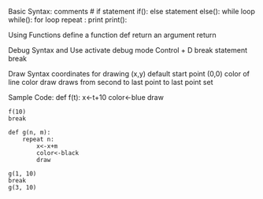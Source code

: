 Basic Syntax: 
    comments                #
    if statement            if(<condition>):
    else statement          else(<condition>):
    while loop              while(<condition>):
    for loop                repeat <non negative number>:
    print                   print(<argument>):

Using Functions
    define a function       def
    return an argument      return <value> 

Debug Syntax and Use
    activate debug mode     Control + D
    break statement         break
             
Draw Syntax
    coordinates for drawing (x,y)
    default start point     (0,0)
    color of line           color 
    draw                    draws from second to last point to last point set

Sample Code:
    def f(t):
        x<-t+10
        color<-blue
        draw

    f(10)
    break

    def g(n, m):
        repeat n:
            x<-x+m
            color<-black
            draw

    g(1, 10)
    break
    g(3, 10)
